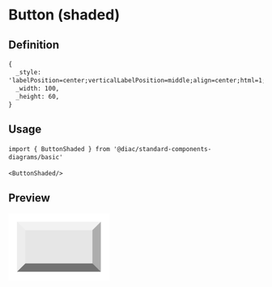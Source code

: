 # Button (shaded)

## Definition

```
{
  _style: 'labelPosition=center;verticalLabelPosition=middle;align=center;html=1;shape=mxgraph.basic.shaded_button;dx=10;fillColor=#E6E6E6;strokeColor=none;whiteSpace=wrap;',
  _width: 100,
  _height: 60,
}
```

## Usage

```
import { ButtonShaded } from '@diac/standard-components-diagrams/basic'

<ButtonShaded/>
```

## Preview

<img src="./button-shaded.png" width="200"/>
